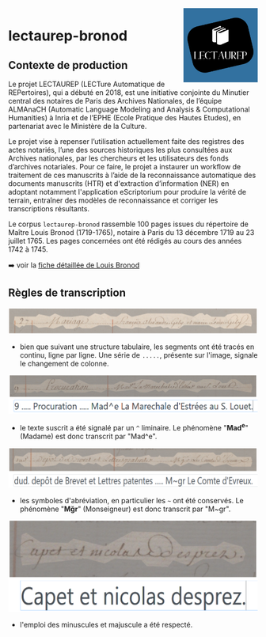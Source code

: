 <img src="static/img/logo_lectaurep.png" width=150 align=right>

# lectaurep-bronod

<!--
badges HUMGenerator 

![Region Badges](https://img.shields.io/endpoint?url=https://gist.githubusercontent.com/ArianePinche/ad63725341542c03ef7e8158cad3edb9/raw/regions.json)

![Lines Badges](https://img.shields.io/endpoint?url=https://gist.githubusercontent.com/ArianePinche/ad63725341542c03ef7e8158cad3edb9/raw/lines.json)

![Characters Badges](https://img.shields.io/endpoint?url=https://gist.githubusercontent.com/ArianePinche/ad63725341542c03ef7e8158cad3edb9/raw/chars.json)
-->

## Contexte de production 

Le projet LECTAUREP (LECTure Automatique de REPertoires), qui a débuté en 2018, est une initiative conjointe du Minutier central des notaires de Paris des Archives Nationales, de l’équipe ALMAnaCH (Automatic Language Modeling and Analysis &amp; Computational Humanities) à Inria et de l’EPHE (Ecole Pratique des Hautes Etudes), en partenariat avec le Ministère de la Culture.

Le projet vise à repenser l’utilisation actuellement faite des registres des actes notariés, l’une des sources historiques les plus consultées aux Archives nationales, par les chercheurs et les utilisateurs des fonds d’archives notariales. Pour ce faire, le projet a instaurer un workflow de traitement de ces manuscrits à l’aide de la reconnaissance automatique des documents manuscrits (HTR) et d'extraction d’information (NER) en adoptant notamment l'application eScriptorium pour produire la vérité de terrain, entraîner des modèles de reconnaissance et corriger les transcriptions résultants.

Le corpus `lectaurep-bronod` rassemble 100 pages issues du répertoire de Maître Louis Bronod (1719-1765), notaire à Paris du 13 décembre 1719 au 23 juillet 1765. Les pages concernées ont été rédigés au cours des années 1742 à 1745.

:arrow_right: voir la [fiche détaillée de Louis Bronod](https://www.siv.archives-nationales.culture.gouv.fr/siv/rechercheconsultation/consultation/producteur/consultationProducteur.action?formCallerNP=PRODUCTEUR&formCallerIR=&notProdId=FRAN_NP_013066)

## Règles de transcription

![illus_segmentation](static/img/illus_segmentation.png)

- bien que suivant une structure tabulaire, les segments ont été tracés en continu, ligne par ligne. Une série de ` ..... `, présente sur l'image, signale le changement de colonne. 


![illus_superscript](static/img/illus_superscript.png)

- le texte suscrit a été signalé par un `^` liminaire. Le phénomène "**Mad<sup>e</sup>**" (Madame) est donc transcrit par "Mad^e".


![illus_abreviation](static/img/illus_abreviation.png)

- les symboles d'abréviation, en particulier les `~` ont été conservés. Le phénomène "**Mğr**" (Monseigneur) est donc transcrit par "M\~gr".

![illus_upper](static/img/illus_upper.png)


- l'emploi des minuscules et majuscule a été respecté.

<!--- les s longs ont été transcrits par des `s` simples.-->









